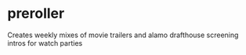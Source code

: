 # preroller
Creates weekly mixes of movie trailers and alamo drafthouse screening intros for watch parties
